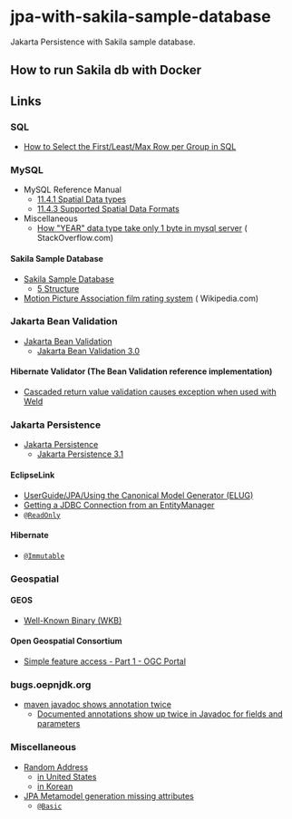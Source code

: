 # jpa-with-sakila-sample-database

Jakarta Persistence with Sakila sample database.

## How to run Sakila db with Docker

## Links

### SQL

* [How to Select the First/Least/Max Row per Group in SQL](https://www.xaprb.com/blog/2006/12/07/how-to-select-the-firstleastmax-row-per-group-in-sql/)

### MySQL

* MySQL Reference Manual
    * [11.4.1 Spatial Data types](https://dev.mysql.com/doc/refman/8.0/en/spatial-type-overview.html)
    * [11.4.3 Supported Spatial Data Formats](https://dev.mysql.com/doc/refman/8.0/en/gis-data-formats.html)
* Miscellaneous
    * [How "YEAR" data type take only 1 byte in mysql server](https://stackoverflow.com/q/23074989/330457) (
      StackOverflow.com)

#### Sakila Sample Database

* [Sakila Sample Database](https://dev.mysql.com/doc/sakila/en/)
  * [5 Structure](https://dev.mysql.com/doc/sakila/en/sakila-structure.html)
* [Motion Picture Association film rating system](https://en.wikipedia.org/wiki/Motion_Picture_Association_film_rating_system) (
  Wikipedia.com)

### Jakarta Bean Validation

* [Jakarta Bean Validation](https://beanvalidation.org/)
    * [Jakarta Bean Validation 3.0](https://beanvalidation.org/3.0/)

#### Hibernate Validator (The Bean Validation reference implementation)

* [Cascaded return value validation causes exception when used with Weld](https://hibernate.atlassian.net/browse/HV-770)

### Jakarta Persistence

* [Jakarta Persistence](https://jakarta.ee/specifications/persistence/)
  * [Jakarta Persistence 3.1
  ](https://jakarta.ee/specifications/persistence/3.1/)

#### EclipseLink

* [UserGuide/JPA/Using the Canonical Model Generator (ELUG)](https://wiki.eclipse.org/UserGuide/JPA/Using_the_Canonical_Model_Generator_(ELUG))
* [Getting a JDBC Connection from an EntityManager](https://wiki.eclipse.org/EclipseLink/Examples/JPA/EMAPI#Getting_a_JDBC_Connection_from_an_EntityManager)
* [`@ReadOnly`](https://javadoc.io/doc/org.eclipse.persistence/eclipselink/latest/eclipselink/org/eclipse/persistence/annotations/ReadOnly.html)

#### Hibernate

* [`@Immutable`](https://javadoc.io/doc/org.hibernate/hibernate-core/5.6.15.Final/org/hibernate/annotations/Immutable.html)

### Geospatial

#### GEOS

* [Well-Known Binary (WKB)](https://libgeos.org/specifications/wkb/#standard-wkb)

#### Open Geospatial Consortium

* [Simple feature access - Part 1 - OGC Portal](https://portal.ogc.org/files/?artifact_id=25355)

### bugs.oepnjdk.org

* [maven javadoc shows annotation twice](https://stackoverflow.com/q/64045629/330457)
  * [Documented annotations show up twice in Javadoc for fields and parameters](https://bugs.openjdk.org/browse/JDK-8175533)

### Miscellaneous

* [Random Address](https://www.bestrandoms.com/random-address)
  * [in United States](https://www.bestrandoms.com/random-address-in-us)
  * [in Korean](https://www.bestrandoms.com/random-address-in-ko)
* [JPA Metamodel generation missing attributes](https://stackoverflow.com/q/27333779/330457)
  * [`@Basic`](https://stackoverflow.com/a/41720695/330457)

